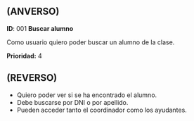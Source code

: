 ## (ANVERSO)

**ID**: 001 **Buscar alumno**

Como usuario quiero poder buscar un alumno de la clase.

**Prioridad:** 4

## (REVERSO)

* Quiero poder ver si se ha encontrado el alumno.
* Debe buscarse por DNI o por apellido.
* Pueden acceder tanto el coordinador como los ayudantes.
